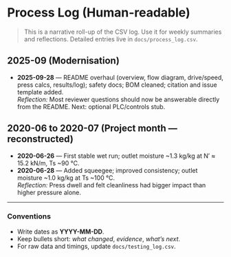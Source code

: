 # Process Log (Human-readable)

> This is a narrative roll-up of the CSV log. Use it for weekly summaries and reflections.
> Detailed entries live in `docs/process_log.csv`.

## 2025-09 (Modernisation)
- **2025-09-28** — README overhaul (overview, flow diagram, drive/speed, press calcs, results/log); safety docs; BOM cleaned; citation and issue template added.  
  *Reflection:* Most reviewer questions should now be answerable directly from the README. Next: optional PLC/controls stub.

## 2020-06 to 2020-07 (Project month — reconstructed)
- **2020-06-26** — First stable wet run; outlet moisture ~1.3 kg/kg at N′ ≈ 15.2 kN/m, Ts ~90 °C.  
- **2020-06-28** — Added squeegee; improved consistency; outlet moisture ~1.0 kg/kg at Ts ~100 °C.  
  *Reflection:* Press dwell and felt cleanliness had bigger impact than higher pressure alone.

---

### Conventions
- Write dates as **YYYY-MM-DD**.
- Keep bullets short: *what changed*, *evidence*, *what’s next*.
- For raw data and timings, update `docs/testing_log.csv`.

